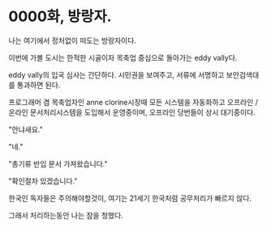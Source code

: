 # 0000화, 방랑자.

나는 여기에서 정처없이 떠도는 방랑자이다.

이번에 가볼 도시는 한적한 시골이자 목축업 중심으로 돌아가는 eddy vally다.

eddy vally의 입국 심사는 간단하다. 시민권을 보여주고, 서류에 서명하고 보안검색대를 통과하면 된다.

프로그래머 겸 목축업자인 anne clorine시장때 모든 시스템을 자동화하고 오프라인 / 온라인 문서처리시스템을 도입해서 운영중이며, 오프라인 당번들이 상시 대기중이다.





"안냐새요."

"네."

"총기류 반입 문서 가져왔습니다."

"확인절차 있겠습니다."





한국인 독자들은 주의해야할것이, 여기는 21세기 한국처럼 공무처리가 빠르지 않다.





그래서 처리하는동안 나는 잠을 청했다.